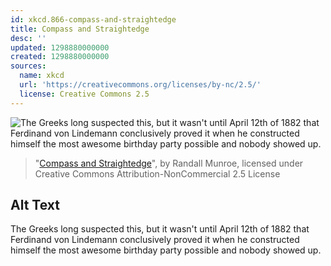 ```yaml
---
id: xkcd.866-compass-and-straightedge
title: Compass and Straightedge
desc: ''
updated: 1298880000000
created: 1298880000000
sources:
  name: xkcd
  url: 'https://creativecommons.org/licenses/by-nc/2.5/'
  license: Creative Commons 2.5
---
```

![The Greeks long suspected this, but it wasn't until April 12th of 1882 that Ferdinand von Lindemann conclusively proved it when he constructed himself the most awesome birthday party possible and nobody showed up.](https://imgs.xkcd.com/comics/compass_and_straightedge.png)
> "[Compass and Straightedge](https://xkcd.com/866/)", by Randall Munroe, licensed under Creative Commons Attribution-NonCommercial 2.5 License

## Alt Text
The Greeks long suspected this, but it wasn't until April 12th of 1882 that Ferdinand von Lindemann conclusively proved it when he constructed himself the most awesome birthday party possible and nobody showed up.
